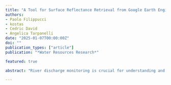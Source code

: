 ```yaml
---
title: "A Tool for Surface Reflectance Retrieval from Google Earth Engine for the estimation of river flow variation"
authors:
- Paolo Filippucci
- kostas
- Cedric David
- Angelica Tarpanelli
date: "2025-01-07T00:00:00Z"
doi: ""
publication_types: ["article"]
publication: "*Water Resources Research*"

featured: true

abstract: "River discharge monitoring is crucial for understanding and mitigating the impacts of climate change, such as changes in the frequency and duration of floods and droughts. However, the high costs associated with field surveys and the installation of river gauge networks make it difficult to obtain real-time observations worldwide. Satellite observations are therefore increasingly used, thanks to advancement in sensor technology. This study presents a methodology for estimating river discharge using the so-called Calibration/Measurement (CM) approach, which leverages multispectral data from the Sentinel-2 (S2) and MODIS sensors, processed through the Google Earth Engine (GEE) platform. The developed Python code is made public to encourage open community development. The methodology was first adapted to various river characteristics, such as sediment transport and the presence of riverside vegetation, and then applied to 62 river sites worldwide to test its robustness and applicability. The results confirm that the CM approach can be used to reliably estimate river discharge, with Sentinel-2 data providing superior performance (median 0.9 Spearman correlation) compared to MODIS (median 0.73 Spearman correlation) due to its higher spatial resolution. Nevertheless, the analysis also identifies challenges to our methodology, such as cloud shadows, unmasked clouds and image co-registration issues, which particularly affect small rivers, offering change opportunities in the masking procedure for more accurate discharge estimates."

---
```

